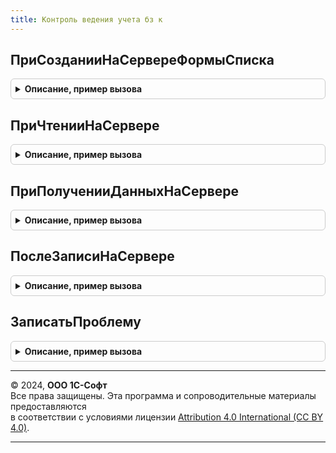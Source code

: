 ```yaml
---
title: Контроль ведения учета бз к
---
```



## ПриСозданииНаСервереФормыСписка
<details style="margin: 1em 0; padding: 0.5em; border: 1px solid #ccc; border-radius: 6px;">

<summary style="font-weight: bold; cursor: pointer;">Описание, пример вызова</summary>

```bsl

// Доопределяет КонтрольВеденияУчета.ПриСозданииНаСервереФормыСписка, меняя значение
// КартинкаЗначений на коллекцию пиктограмм
// Для выводимой слева колонки с проблемой устанавливает значение ФиксацияВТаблице такое же
// как и у следующей колонки.
//
Процедура ПриСозданииНаСервереФормыСписка(Форма, ИменаСписков, ДополнительныеСвойства = Неопределено) Экспорт
```

Пример вызова
```bsl
КонтрольВеденияУчетаБЗК.ПриСозданииНаСервереФормыСписка(Форма, ИменаСписков, ДополнительныеСвойства);
```
</details>

## ПриЧтенииНаСервере
<details style="margin: 1em 0; padding: 0.5em; border: 1px solid #ccc; border-radius: 6px;">

<summary style="font-weight: bold; cursor: pointer;">Описание, пример вызова</summary>

```bsl

// Переопределяет работу КонтрольВеденияУчета.ПриЧтенииНаСервере, заменяя единственное сообщение
// о наличии проблем на несколько детальных.
//
Процедура ПриЧтенииНаСервере(Форма, ТекущийОбъект) Экспорт
```

Пример вызова
```bsl
КонтрольВеденияУчетаБЗК.ПриЧтенииНаСервере(Форма, ТекущийОбъект) 
```
</details>

## ПриПолученииДанныхНаСервере
<details style="margin: 1em 0; padding: 0.5em; border: 1px solid #ccc; border-radius: 6px;">

<summary style="font-weight: bold; cursor: pointer;">Описание, пример вызова</summary>

```bsl

// Переопределяет работу обработчика (КонтрольВеденияУчета.ПриПолученииДанныхНаСервере), устанавливая значениям
// колонок с проблемами порядок самой "страшной" проблемы, учитывает, что ключи динамического списка могут быть
// более разнообразными чем одно поле (но записи при этом остаются уникальными в пределах одного из реквизитов
// ключа).
//
Процедура ПриПолученииДанныхНаСервере(Настройки, Строки, ИмяКлючевогоПоля = "Ссылка", ДополнительныеСвойства = Неопределено) Экспорт
```

Пример вызова
```bsl
КонтрольВеденияУчетаБЗК.ПриПолученииДанныхНаСервере(Настройки, Строки, ИмяКлючевогоПоля, ДополнительныеСвойства);
```
</details>

## ПослеЗаписиНаСервере
<details style="margin: 1em 0; padding: 0.5em; border: 1px solid #ccc; border-radius: 6px;">

<summary style="font-weight: bold; cursor: pointer;">Описание, пример вызова</summary>

```bsl

// После записи очищает список проблем у первой из проблем делает уточнение "Ожидает проверки"
//
Процедура ПослеЗаписиНаСервере(Форма, ТекущийОбъект, ПараметрыЗаписи) Экспорт
```

Пример вызова
```bsl
КонтрольВеденияУчетаБЗК.ПослеЗаписиНаСервере(Форма, ТекущийОбъект, ПараметрыЗаписи) 
```
</details>

## ЗаписатьПроблему
<details style="margin: 1em 0; padding: 0.5em; border: 1px solid #ccc; border-radius: 6px;">

<summary style="font-weight: bold; cursor: pointer;">Описание, пример вызова</summary>

```bsl

// См. КонтрольВеденияУчета.ЗаписатьПроблему
Процедура ЗаписатьПроблему(Проблема, ПараметрыПроверки = Неопределено) Экспорт
```

Пример вызова
```bsl
КонтрольВеденияУчетаБЗК.ЗаписатьПроблему(Проблема, ПараметрыПроверки);
```
</details>

---

© 2024, **ООО 1С-Софт**  
Все права защищены. Эта программа и сопроводительные материалы предоставляются  
в соответствии с условиями лицензии [Attribution 4.0 International (CC BY 4.0)](https://creativecommons.org/licenses/by/4.0/legalcode).

---
